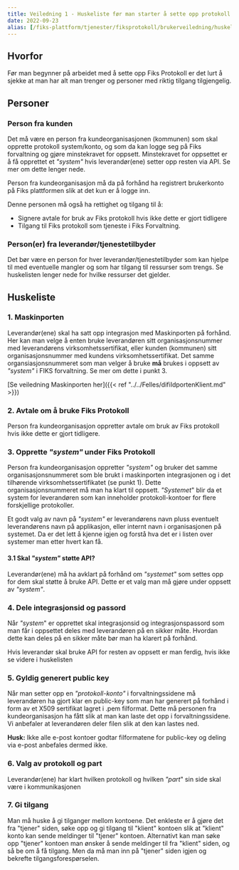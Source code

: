```yaml
---
title: Veiledning 1 - Huskeliste før man starter å sette opp protokoll
date: 2022-09-23
alias: [/fiks-plattform/tjenester/fiksprotokoll/brukerveiledning/huskeliste]
---
```


## Hvorfor

Før man begynner på arbeidet med å sette opp Fiks Protokoll er det lurt å sjekke at man har alt man trenger og personer med riktig tilgang tilgjengelig.

## Personer

### Person fra kunden
Det må være en person fra kundeorganisasjonen (kommunen) som skal opprette protokoll system/konto, og som da kan logge seg på Fiks forvaltning og gjøre minstekravet for oppsett.
Minstekravet for oppsettet er å få opprettet et *"system"* hvis leverandør(ene) setter opp resten via API. Se mer om dette lenger nede.

Person fra kundeorganisasjon må da på forhånd ha registrert brukerkonto på Fiks plattformen slik at det kun er å logge inn.

Denne personen må også ha rettighet og tilgang til å:
* Signere avtale for bruk av Fiks protokoll hvis ikke dette er gjort tidligere
* Tilgang til Fiks protokoll som tjeneste i Fiks Forvaltning. 

### Person(er) fra leverandør/tjenestetilbyder
Det bør være en person for hver leverandør/tjenestetilbyder som kan hjelpe til med eventuelle mangler og som har tilgang til ressurser som trengs.
Se huskelisten lenger nede for hvilke ressurser det gjelder. 

## Huskeliste

### 1. Maskinporten
Leverandør(ene) skal ha satt opp integrasjon med Maskinporten på forhånd. 
Her kan man velge å enten bruke leverandøren sitt organisasjonsnummer med leverandørens virksomhetssertifikat, eller kunden (kommunen) sitt organisasjonsnummer med kundens virksomhetssertifikat. 
Det samme organsiasjonsnummeret som man velger å bruke **må** brukes i oppsett av *"system"* i FIKS forvaltning. Se mer om dette i punkt 3.

 [Se veiledning Maskinporten her]({{< ref "../../Felles/difiIdportenKlient.md" >}})

### 2. Avtale om å bruke Fiks Protokoll
Person fra kundeorganisasjon oppretter avtale om bruk av Fiks protokoll hvis ikke dette er gjort tidligere.

### 3. Opprette *"system"* under Fiks Protokoll
Person fra kundeorganisasjon oppretter *"system"* og bruker det samme organisasjonsnummeret som ble brukt i maskinporten integrasjonen og i det tilhørende virksomhetssertifikatet  (se punkt 1). Dette organisasjonsnummeret må man ha klart til oppsett.
*"Systemet*" blir da et system for leverandøren som kan inneholder protokoll-kontoer for flere forskjellige protokoller. 

Et godt valg av navn på *"system"* er leverandørens navn pluss eventuelt leverandørens navn på applikasjon, eller internt navn i organisasjonen på systemet. 
Da er det lett å kjenne igjen og forstå hva det er i listen over systemer man etter hvert kan få.

#### 3.1 Skal *"system"* støtte API?
Leverandør(ene) må ha avklart på forhånd om *"systemet"* som settes opp for dem skal støtte å bruke API. Dette er et valg man må gjøre under oppsett av *"system"*. 

### 4. Dele integrasjonsid og passord
Når *"system*" er opprettet skal integrasjonsid og integrasjonspassord som man får i oppsettet deles med leverandøren på en sikker måte. Hvordan dette kan deles på en sikker måte bør man ha klarert på forhånd.

Hvis leverandør skal bruke API for resten av oppsett er man ferdig, hvis ikke se videre i huskelisten

### 5. Gyldig generert public key
Når man setter opp en *"protokoll-konto"* i forvaltningssidene  må leverandøren ha gjort klar en public-key som man har generert på forhånd i form av et X509 sertifikat lagret i .pem filformat.
Dette må personen fra kundeorganisasjon ha fått slik at man kan laste det opp i forvaltningssidene. 
Vi anbefaler at leverandøren deler filen slik at den kan lastes ned.

**Husk:** Ikke alle e-post kontoer godtar filformatene for public-key og deling via e-post anbefales dermed ikke.


### 6. Valg av protokoll og part
Leverandør(ene) har klart hvilken protokoll og hvilken *"part*" sin side skal være i kommunikasjonen

### 7. Gi tilgang
Man må huske å gi tilganger mellom kontoene. Det enkleste er å gjøre det fra "tjener" siden, søke opp og gi tilgang til "klient" kontoen slik at "klient" konto kan sende meldinger til "tjener" kontoen.
Alternativt kan man søke opp "tjener" kontoen man ønsker å sende meldinger til fra "klient" siden, og så be om å få tilgang. Men da må man inn på "tjener" siden igjen og bekrefte tilgangsforespørselen.
